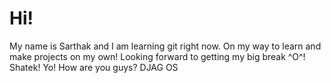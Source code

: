 # Hi!
My name is Sarthak and I am learning git right now. On my way to learn and make projects on my own! Looking forward to getting my big break ^O^!
Shatek!
Yo! How are you guys?
DJAG OS